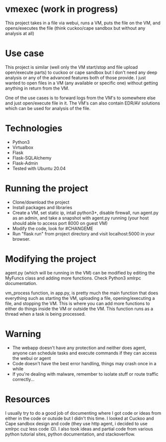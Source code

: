 # vmexec (work in progress)
This project takes in a file via webui, runs a VM, puts the file on the VM, and opens/executes the file (think cuckoo/cape sandbox but without any analysis at all)

# Use case
This project is similar (well only the VM start/stop and file upload open/execute parts) to cuckoo or cape sandbox but I don't need any deep analysis or any of the advanced features both of those provide. I just wanted to open files in a VM (any available or specific one) without getting anything in return from the VM. 

One of the use cases is to forward logs from the VM's to somewhere else and just open/execute file in it. The VM's can also contain EDR/AV solutions which can be used for analysis of the file.

# Technologies
- Python3
- Virtualbox
- Flask
- Flask-SQLAlchemy
- Flask-Admin
- Tested with Ubuntu 20.04

# Running the project
- Clone/download the project
- Install packages and libraries
- Create a VM, set static ip, intall python3+, disable firewall, run agent.py as an admin, and take a snapshot with agent.py running (your host should able to access port 8000 on guest VM)
- Modify the code, look for #CHANGEME
- Run "flask run" from project directory and visit localhost:5000 in your browser.

# Modifying the project
agent.py (which will be running in the VM) can be modified by editing the MyFuncs class and adding more functions. Check Python3 xmlrpc documentation.

vm_process function, in app.py, is pretty much the main function that does everything such as starting the VM, uploading a file, opening/executing a file, and stopping the VM. This is where you can add more functions to either do things inside the VM or outside the VM. This function runs as a thread when a task is being processed.

# Warning
- The webapp doesn't have any protection and neither does agent, anyone can schedule tasks and execute commands if they can access the webui or agent
- Code doesn't have the best error handling, things may crash once in a while
- If you're dealing with malware, remember to isolate stuff or route traffic correctly...

# Resources
I usually try to do a good job of documenting where I got code or ideas from either in the code or outside but I didn't this time. I looked at Cuckoo and Cape sandbox design and code (they use http agent, i decided to use xmlrpc cuz less code :D). I also took ideas and partial code from various python tutorial sites, python documentation, and stackoverflow.
